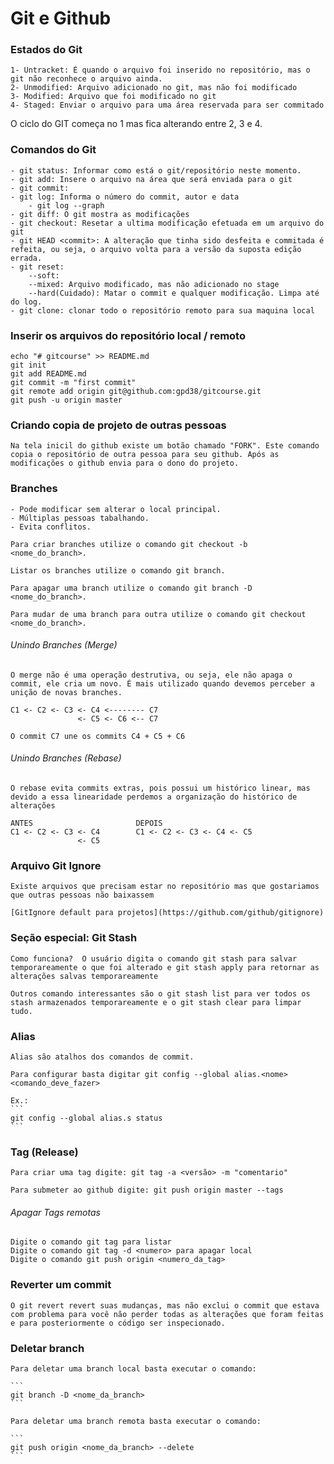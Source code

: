 # Git e Github

### Estados do Git

	1- Untracket: É quando o arquivo foi inserido no repositório, mas o git não reconhece o arquivo ainda.
	2- Unmodified: Arquivo adicionado no git, mas não foi modificado
	3- Modified: Arquivo que foi modificado no git
	4- Staged: Enviar o arquivo para uma área reservada para ser commitado

O ciclo do GIT começa no 1 mas fica alterando entre 2, 3 e 4.

### Comandos do Git

	- git status: Informar como está o git/repositório neste momento.
	- git add: Insere o arquivo na área que será enviada para o git
	- git commit: 
	- git log: Informa o número do commit, autor e data
		- git log --graph
	- git diff: O git mostra as modificações 
	- git checkout: Resetar a ultima modificação efetuada em um arquivo do git
	- git HEAD <commit>: A alteração que tinha sido desfeita e commitada é refeita, ou seja, o arquivo volta para a versão da suposta edição errada.
	- git reset:
		--soft: 
		--mixed: Arquivo modificado, mas não adicionado no stage
		--hard(Cuidado): Matar o commit e qualquer modificação. Limpa até do log.
	- git clone: clonar todo o repositório remoto para sua maquina local

### Inserir os arquivos do repositório local / remoto

	echo "# gitcourse" >> README.md
	git init
	git add README.md
	git commit -m "first commit"
	git remote add origin git@github.com:gpd38/gitcourse.git
	git push -u origin master

### Criando copia de projeto de outras pessoas

	Na tela inicil do github existe um botão chamado "FORK". Este comando copia o repositório de outra pessoa para seu github. Após as modificações o github envia para o dono do projeto.

### Branches

	- Pode modificar sem alterar o local principal.
	- Múltiplas pessoas tabalhando.
	- Evita conflitos.

	Para criar branches utilize o comando git checkout -b <nome_do_branch>.

	Listar os branches utilize o comando git branch.

	Para apagar uma branch utilize o comando git branch -D <nome_do_branch>.

	Para mudar de uma branch para outra utilize o comando git checkout <nome_do_branch>.

###### Unindo Branches (Merge)

	O merge não é uma operação destrutiva, ou seja, ele não apaga o commit, ele cria um novo. É mais utilizado quando devemos perceber a unição de novas branches.

	C1 <- C2 <- C3 <- C4 <-------- C7
                   <- C5 <- C6 <-- C7

    O commit C7 une os commits C4 + C5 + C6

###### Unindo Branches (Rebase)

	O rebase evita commits extras, pois possui um histórico linear, mas devido a essa linearidade perdemos a organização do histórico de alterações

	ANTES						DEPOIS
	C1 <- C2 <- C3 <- C4		C1 <- C2 <- C3 <- C4 <- C5
	               <- C5

### Arquivo Git Ignore

	Existe arquivos que precisam estar no repositório mas que gostariamos que outras pessoas não baixassem

	[GitIgnore default para projetos](https://github.com/github/gitignore)

### Seção especial: Git Stash

	Como funciona?  O usuário digita o comando git stash para salvar temporareamente o que foi alterado e git stash apply para retornar as alterações salvas temporareamente

	Outros comando interessantes são o git stash list para ver todos os stash armazenados temporareamente e o git stash clear para limpar tudo.

### Alias

	Alias são atalhos dos comandos de commit.

	Para configurar basta digitar git config --global alias.<nome> <comando_deve_fazer>

	Ex.:
	```
	git config --global alias.s status
	```

### Tag (Release)

	Para criar uma tag digite: git tag -a <versão> -m "comentario"

	Para submeter ao github digite: git push origin master --tags

###### Apagar Tags remotas

	Digite o comando git tag para listar
	Digite o comando git tag -d <numero> para apagar local
	Digite o comando git push origin <numero_da_tag>

### Reverter um commit

	O git revert revert suas mudanças, mas não exclui o commit que estava com problema para você não perder todas as alterações que foram feitas e para posteriormente o código ser inspecionado.

### Deletar branch

	Para deletar uma branch local basta executar o comando:
	
	```
	git branch -D <nome_da_branch>
	```
	
	Para deletar uma branch remota basta executar o comando:
	
	```
	git push origin <nome_da_branch> --delete
	```
